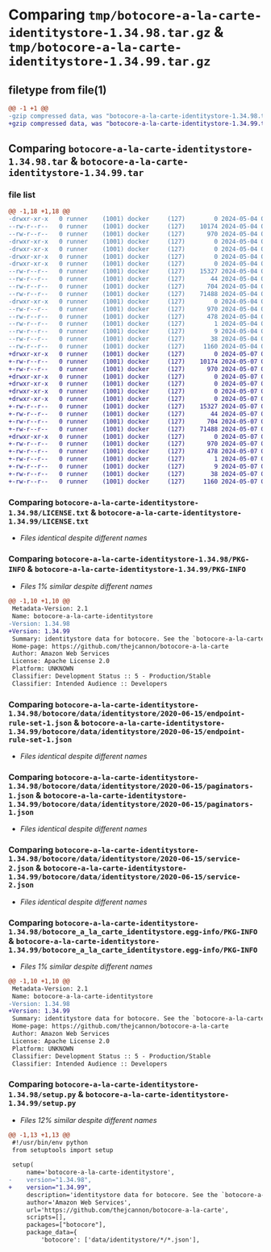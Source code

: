 # Comparing `tmp/botocore-a-la-carte-identitystore-1.34.98.tar.gz` & `tmp/botocore-a-la-carte-identitystore-1.34.99.tar.gz`

## filetype from file(1)

```diff
@@ -1 +1 @@
-gzip compressed data, was "botocore-a-la-carte-identitystore-1.34.98.tar", last modified: Sat May  4 01:01:28 2024, max compression
+gzip compressed data, was "botocore-a-la-carte-identitystore-1.34.99.tar", last modified: Tue May  7 01:02:30 2024, max compression
```

## Comparing `botocore-a-la-carte-identitystore-1.34.98.tar` & `botocore-a-la-carte-identitystore-1.34.99.tar`

### file list

```diff
@@ -1,18 +1,18 @@
-drwxr-xr-x   0 runner    (1001) docker     (127)        0 2024-05-04 01:01:28.838158 botocore-a-la-carte-identitystore-1.34.98/
--rw-r--r--   0 runner    (1001) docker     (127)    10174 2024-05-04 01:01:28.000000 botocore-a-la-carte-identitystore-1.34.98/LICENSE.txt
--rw-r--r--   0 runner    (1001) docker     (127)      970 2024-05-04 01:01:28.838158 botocore-a-la-carte-identitystore-1.34.98/PKG-INFO
-drwxr-xr-x   0 runner    (1001) docker     (127)        0 2024-05-04 01:01:28.838158 botocore-a-la-carte-identitystore-1.34.98/botocore/
-drwxr-xr-x   0 runner    (1001) docker     (127)        0 2024-05-04 01:01:28.838158 botocore-a-la-carte-identitystore-1.34.98/botocore/data/
-drwxr-xr-x   0 runner    (1001) docker     (127)        0 2024-05-04 01:01:28.838158 botocore-a-la-carte-identitystore-1.34.98/botocore/data/identitystore/
-drwxr-xr-x   0 runner    (1001) docker     (127)        0 2024-05-04 01:01:28.838158 botocore-a-la-carte-identitystore-1.34.98/botocore/data/identitystore/2020-06-15/
--rw-r--r--   0 runner    (1001) docker     (127)    15327 2024-05-04 01:01:11.000000 botocore-a-la-carte-identitystore-1.34.98/botocore/data/identitystore/2020-06-15/endpoint-rule-set-1.json
--rw-r--r--   0 runner    (1001) docker     (127)       44 2024-05-04 01:01:11.000000 botocore-a-la-carte-identitystore-1.34.98/botocore/data/identitystore/2020-06-15/examples-1.json
--rw-r--r--   0 runner    (1001) docker     (127)      704 2024-05-04 01:01:11.000000 botocore-a-la-carte-identitystore-1.34.98/botocore/data/identitystore/2020-06-15/paginators-1.json
--rw-r--r--   0 runner    (1001) docker     (127)    71488 2024-05-04 01:01:11.000000 botocore-a-la-carte-identitystore-1.34.98/botocore/data/identitystore/2020-06-15/service-2.json
-drwxr-xr-x   0 runner    (1001) docker     (127)        0 2024-05-04 01:01:28.838158 botocore-a-la-carte-identitystore-1.34.98/botocore_a_la_carte_identitystore.egg-info/
--rw-r--r--   0 runner    (1001) docker     (127)      970 2024-05-04 01:01:28.000000 botocore-a-la-carte-identitystore-1.34.98/botocore_a_la_carte_identitystore.egg-info/PKG-INFO
--rw-r--r--   0 runner    (1001) docker     (127)      478 2024-05-04 01:01:28.000000 botocore-a-la-carte-identitystore-1.34.98/botocore_a_la_carte_identitystore.egg-info/SOURCES.txt
--rw-r--r--   0 runner    (1001) docker     (127)        1 2024-05-04 01:01:28.000000 botocore-a-la-carte-identitystore-1.34.98/botocore_a_la_carte_identitystore.egg-info/dependency_links.txt
--rw-r--r--   0 runner    (1001) docker     (127)        9 2024-05-04 01:01:28.000000 botocore-a-la-carte-identitystore-1.34.98/botocore_a_la_carte_identitystore.egg-info/top_level.txt
--rw-r--r--   0 runner    (1001) docker     (127)       38 2024-05-04 01:01:28.838158 botocore-a-la-carte-identitystore-1.34.98/setup.cfg
--rw-r--r--   0 runner    (1001) docker     (127)     1160 2024-05-04 01:01:28.000000 botocore-a-la-carte-identitystore-1.34.98/setup.py
+drwxr-xr-x   0 runner    (1001) docker     (127)        0 2024-05-07 01:02:30.912096 botocore-a-la-carte-identitystore-1.34.99/
+-rw-r--r--   0 runner    (1001) docker     (127)    10174 2024-05-07 01:02:30.000000 botocore-a-la-carte-identitystore-1.34.99/LICENSE.txt
+-rw-r--r--   0 runner    (1001) docker     (127)      970 2024-05-07 01:02:30.912096 botocore-a-la-carte-identitystore-1.34.99/PKG-INFO
+drwxr-xr-x   0 runner    (1001) docker     (127)        0 2024-05-07 01:02:30.912096 botocore-a-la-carte-identitystore-1.34.99/botocore/
+drwxr-xr-x   0 runner    (1001) docker     (127)        0 2024-05-07 01:02:30.912096 botocore-a-la-carte-identitystore-1.34.99/botocore/data/
+drwxr-xr-x   0 runner    (1001) docker     (127)        0 2024-05-07 01:02:30.912096 botocore-a-la-carte-identitystore-1.34.99/botocore/data/identitystore/
+drwxr-xr-x   0 runner    (1001) docker     (127)        0 2024-05-07 01:02:30.912096 botocore-a-la-carte-identitystore-1.34.99/botocore/data/identitystore/2020-06-15/
+-rw-r--r--   0 runner    (1001) docker     (127)    15327 2024-05-07 01:02:10.000000 botocore-a-la-carte-identitystore-1.34.99/botocore/data/identitystore/2020-06-15/endpoint-rule-set-1.json
+-rw-r--r--   0 runner    (1001) docker     (127)       44 2024-05-07 01:02:10.000000 botocore-a-la-carte-identitystore-1.34.99/botocore/data/identitystore/2020-06-15/examples-1.json
+-rw-r--r--   0 runner    (1001) docker     (127)      704 2024-05-07 01:02:10.000000 botocore-a-la-carte-identitystore-1.34.99/botocore/data/identitystore/2020-06-15/paginators-1.json
+-rw-r--r--   0 runner    (1001) docker     (127)    71488 2024-05-07 01:02:10.000000 botocore-a-la-carte-identitystore-1.34.99/botocore/data/identitystore/2020-06-15/service-2.json
+drwxr-xr-x   0 runner    (1001) docker     (127)        0 2024-05-07 01:02:30.912096 botocore-a-la-carte-identitystore-1.34.99/botocore_a_la_carte_identitystore.egg-info/
+-rw-r--r--   0 runner    (1001) docker     (127)      970 2024-05-07 01:02:30.000000 botocore-a-la-carte-identitystore-1.34.99/botocore_a_la_carte_identitystore.egg-info/PKG-INFO
+-rw-r--r--   0 runner    (1001) docker     (127)      478 2024-05-07 01:02:30.000000 botocore-a-la-carte-identitystore-1.34.99/botocore_a_la_carte_identitystore.egg-info/SOURCES.txt
+-rw-r--r--   0 runner    (1001) docker     (127)        1 2024-05-07 01:02:30.000000 botocore-a-la-carte-identitystore-1.34.99/botocore_a_la_carte_identitystore.egg-info/dependency_links.txt
+-rw-r--r--   0 runner    (1001) docker     (127)        9 2024-05-07 01:02:30.000000 botocore-a-la-carte-identitystore-1.34.99/botocore_a_la_carte_identitystore.egg-info/top_level.txt
+-rw-r--r--   0 runner    (1001) docker     (127)       38 2024-05-07 01:02:30.912096 botocore-a-la-carte-identitystore-1.34.99/setup.cfg
+-rw-r--r--   0 runner    (1001) docker     (127)     1160 2024-05-07 01:02:30.000000 botocore-a-la-carte-identitystore-1.34.99/setup.py
```

### Comparing `botocore-a-la-carte-identitystore-1.34.98/LICENSE.txt` & `botocore-a-la-carte-identitystore-1.34.99/LICENSE.txt`

 * *Files identical despite different names*

### Comparing `botocore-a-la-carte-identitystore-1.34.98/PKG-INFO` & `botocore-a-la-carte-identitystore-1.34.99/PKG-INFO`

 * *Files 1% similar despite different names*

```diff
@@ -1,10 +1,10 @@
 Metadata-Version: 2.1
 Name: botocore-a-la-carte-identitystore
-Version: 1.34.98
+Version: 1.34.99
 Summary: identitystore data for botocore. See the `botocore-a-la-carte` package for more info.
 Home-page: https://github.com/thejcannon/botocore-a-la-carte
 Author: Amazon Web Services
 License: Apache License 2.0
 Platform: UNKNOWN
 Classifier: Development Status :: 5 - Production/Stable
 Classifier: Intended Audience :: Developers
```

### Comparing `botocore-a-la-carte-identitystore-1.34.98/botocore/data/identitystore/2020-06-15/endpoint-rule-set-1.json` & `botocore-a-la-carte-identitystore-1.34.99/botocore/data/identitystore/2020-06-15/endpoint-rule-set-1.json`

 * *Files identical despite different names*

### Comparing `botocore-a-la-carte-identitystore-1.34.98/botocore/data/identitystore/2020-06-15/paginators-1.json` & `botocore-a-la-carte-identitystore-1.34.99/botocore/data/identitystore/2020-06-15/paginators-1.json`

 * *Files identical despite different names*

### Comparing `botocore-a-la-carte-identitystore-1.34.98/botocore/data/identitystore/2020-06-15/service-2.json` & `botocore-a-la-carte-identitystore-1.34.99/botocore/data/identitystore/2020-06-15/service-2.json`

 * *Files identical despite different names*

### Comparing `botocore-a-la-carte-identitystore-1.34.98/botocore_a_la_carte_identitystore.egg-info/PKG-INFO` & `botocore-a-la-carte-identitystore-1.34.99/botocore_a_la_carte_identitystore.egg-info/PKG-INFO`

 * *Files 1% similar despite different names*

```diff
@@ -1,10 +1,10 @@
 Metadata-Version: 2.1
 Name: botocore-a-la-carte-identitystore
-Version: 1.34.98
+Version: 1.34.99
 Summary: identitystore data for botocore. See the `botocore-a-la-carte` package for more info.
 Home-page: https://github.com/thejcannon/botocore-a-la-carte
 Author: Amazon Web Services
 License: Apache License 2.0
 Platform: UNKNOWN
 Classifier: Development Status :: 5 - Production/Stable
 Classifier: Intended Audience :: Developers
```

### Comparing `botocore-a-la-carte-identitystore-1.34.98/setup.py` & `botocore-a-la-carte-identitystore-1.34.99/setup.py`

 * *Files 12% similar despite different names*

```diff
@@ -1,13 +1,13 @@
 #!/usr/bin/env python
 from setuptools import setup
 
 setup(
     name='botocore-a-la-carte-identitystore',
-    version="1.34.98",
+    version="1.34.99",
     description='identitystore data for botocore. See the `botocore-a-la-carte` package for more info.',
     author='Amazon Web Services',
     url='https://github.com/thejcannon/botocore-a-la-carte',
     scripts=[],
     packages=["botocore"],
     package_data={
         'botocore': ['data/identitystore/*/*.json'],
```

